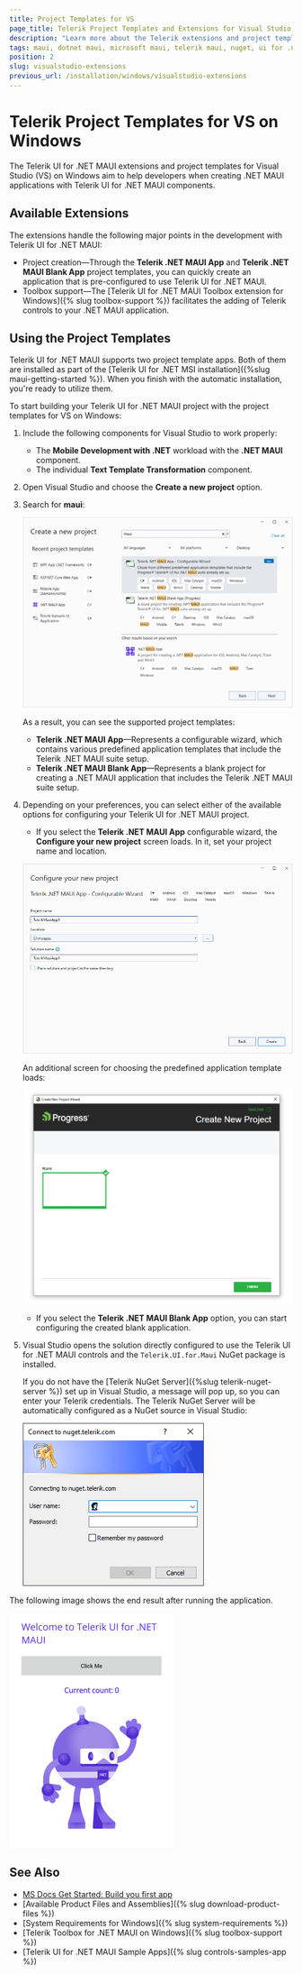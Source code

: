 ```yaml
---
title: Project Templates for VS
page_title: Telerik Project Templates and Extensions for Visual Studio on Windows
description: "Learn more about the Telerik extensions and project templates for Visual Studio on Windows supported by Telerik UI for .NET MAUI."
tags: maui, dotnet maui, microsoft maui, telerik maui, nuget, ui for .net maui
position: 2
slug: visualstudio-extensions
previous_url: /installation/windows/visualstudio-extensions
---
```


# Telerik Project Templates for VS on Windows

The Telerik UI for .NET MAUI extensions and project templates for Visual Studio (VS) on Windows aim to help developers when creating .NET MAUI applications with Telerik UI for .NET MAUI components.

## Available Extensions

The extensions handle the following major points in the development with Telerik UI for .NET MAUI:

* Project creation&mdash;Through the **Telerik .NET MAUI App** and **Telerik .NET MAUI Blank App** project templates, you can quickly create an application that is pre-configured to use Telerik UI for .NET MAUI.
* Toolbox support&mdash;The [Telerik UI for .NET MAUI Toolbox extension for Windows]({% slug toolbox-support %}) facilitates the adding of Telerik controls to your .NET MAUI application.

## Using the Project Templates

Telerik UI for .NET MAUI supports two project template apps. Both of them are installed as part of the [Telerik UI for .NET MSI installation]({%slug maui-getting-started %}). When you finish with the automatic installation, you're ready to utilize them.

To start building your Telerik UI for .NET MAUI project with the project templates for VS on Windows:

1. Include the following components for Visual Studio to work properly:

	* The **Mobile Development with .NET** workload with the **.NET MAUI** component.
	* The individual **Text Template Transformation** component.

1. Open Visual Studio and choose the **Create a new project** option.

1. Search for **maui**:

	![Create a new project dialog with maui in the search field and results](images/vsextensions_createapp.png)

	As a result, you can see the supported project templates:

	 * **Telerik .NET MAUI App**&mdash;Represents a configurable wizard, which contains various predefined application templates that include the Telerik .NET MAUI suite setup.
	 * **Telerik .NET MAUI Blank App**&mdash;Represents a blank project for creating a .NET MAUI application that includes the Telerik .NET MAUI suite setup.

1. Depending on your preferences, you can select either of the available options for configuring your Telerik UI for .NET MAUI project.

	* If you select the **Telerik .NET MAUI App** configurable wizard, the **Configure your new project** screen loads. In it, set your project name and location.

	![Telerik .NET MAUI App configurable wizard initial screen within the Create your new project dialog](images/vsextensions_configureapp.png)

	An additional screen for choosing the predefined application template loads:

	![Create new project dialog in the wizard with a blank Telerik UI for .NET MAUI app](images/vsextensions_chooseblank.png)

	* If you select the **Telerik .NET MAUI Blank App** option, you can start configuring the created blank application.

1. Visual Studio opens the solution directly configured to use the Telerik UI for .NET MAUI controls and the `Telerik.UI.for.Maui` NuGet package is installed.

	If you do not have the [Telerik NuGet Server]({%slug telerik-nuget-server %}) set up in Visual Studio, a message will pop up, so you can enter your Telerik credentials. The Telerik NuGet Server will be automatically configured as a NuGet source in Visual Studio:

	![Connect to nuget.telerik.com dialog for logging your username and password](images/vsextensions_nugetpopup.png)

The following image shows the end result after running the application.

![Welcome to Telerik UI for .NET MAUI app initial screen on Windows](images/vsextensions_projecttemplate.png)

## See Also

* [MS Docs Get Started: Build you first app](https://docs.microsoft.com/en-us/dotnet/maui/get-started/first-app?pivots=devices-android)
* [Available Product Files and Assemblies]({% slug download-product-files %})
* [System Requirements for Windows]({% slug system-requirements %})
* [Telerik Toolbox for .NET MAUI on Windows]({% slug toolbox-support %})
* [Telerik UI for .NET MAUI Sample Apps]({% slug controls-samples-app %})
